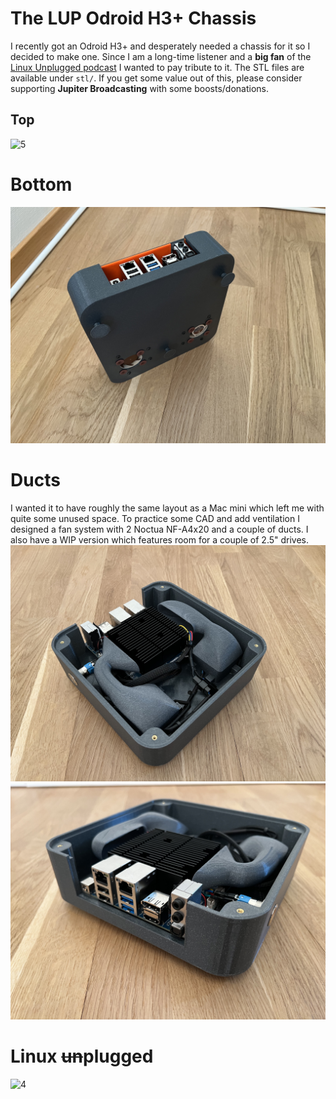 # The LUP Odroid H3+ Chassis 
I recently got an Odroid H3+ and desperately needed a chassis for it so I decided to make one. Since I am a long-time listener and a **big fan** of the [Linux Unplugged podcast](https://www.jupiterbroadcasting.com/show/linux-unplugged/) I wanted to pay tribute to it. The STL files are available under `stl/`. If you get some value out of this, please consider supporting **Jupiter Broadcasting** with some boosts/donations.
## Top 
![5](img/5.jpg) 
# Bottom 
![3](img/3.jpg) 
# Ducts 
I wanted it to have roughly the same layout as a Mac mini which left me with quite some unused space. To practice some CAD and add ventilation I designed a fan system with 2 Noctua NF-A4x20 and a couple of ducts. I also have a WIP version which features room for a couple of 2.5" drives. 
![2](img/2.jpg) 
![1](img/1.jpg) 
# Linux ~~un~~plugged 
![4](img/4.jpg) 
